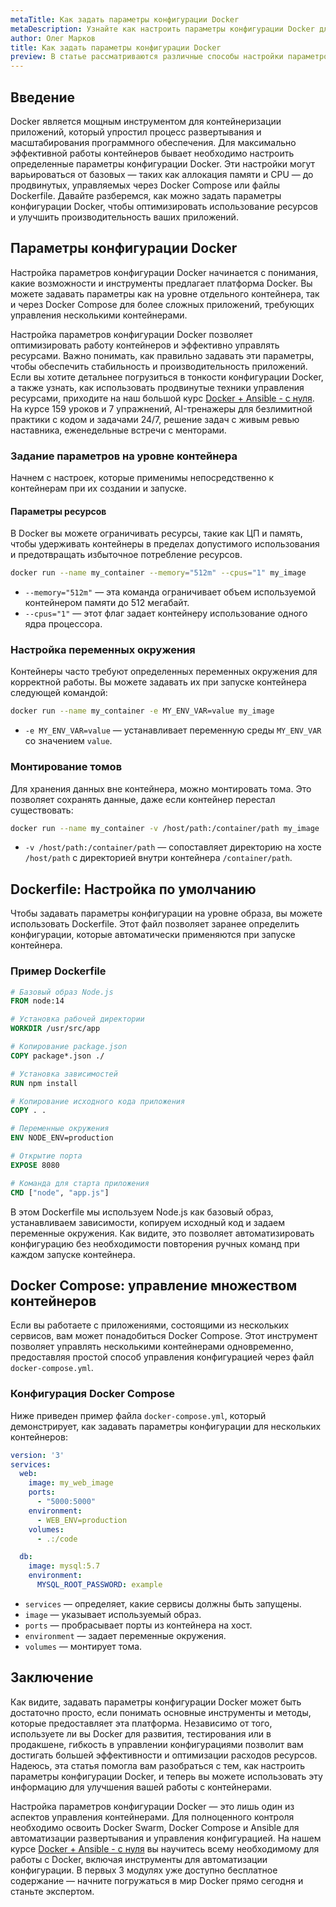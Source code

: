 ```yaml
---
metaTitle: Как задать параметры конфигурации Docker
metaDescription: Узнайте как настроить параметры конфигурации Docker для оптимизации работы контейнеров - от базовых настроек до продвинутых техник управления ресурсами
author: Олег Марков
title: Как задать параметры конфигурации Docker
preview: В статье рассматриваются различные способы настройки параметров конфигурации Docker позволяющие оптимизировать и управлять контейнерами эффективно
---
```


## Введение

Docker является мощным инструментом для контейнеризации приложений, который упростил процесс развертывания и масштабирования программного обеспечения. Для максимально эффективной работы контейнеров бывает необходимо настроить определенные параметры конфигурации Docker. Эти настройки могут варьироваться от базовых — таких как аллокация памяти и CPU — до продвинутых, управляемых через Docker Compose или файлы Dockerfile. Давайте разберемся, как можно задать параметры конфигурации Docker, чтобы оптимизировать использование ресурсов и улучшить производительность ваших приложений.

## Параметры конфигурации Docker

Настройка параметров конфигурации Docker начинается с понимания, какие возможности и инструменты предлагает платформа Docker. Вы можете задавать параметры как на уровне отдельного контейнера, так и через Docker Compose для более сложных приложений, требующих управления несколькими контейнерами.

Настройка параметров конфигурации Docker позволяет оптимизировать работу контейнеров и эффективно управлять ресурсами. Важно понимать, как правильно задавать эти параметры, чтобы обеспечить стабильность и производительность приложений. Если вы хотите детальнее погрузиться в тонкости конфигурации Docker, а также узнать, как использовать продвинутые техники управления ресурсами, приходите на наш большой курс [Docker + Ansible - с нуля](https://purpleschool.ru/course/docker?utm_source=knowledgebase&utm_medium=text&utm_campaign=Kak_zadat_parametry_konfiguracii_Docker). На курсе 159 уроков и 7 упражнений, AI-тренажеры для безлимитной практики с кодом и задачами 24/7, решение задач с живым ревью наставника, еженедельные встречи с менторами.

### Задание параметров на уровне контейнера

Начнем с настроек, которые применимы непосредственно к контейнерам при их создании и запуске.

#### Параметры ресурсов

В Docker вы можете ограничивать ресурсы, такие как ЦП и память, чтобы удерживать контейнеры в пределах допустимого использования и предотвращать избыточное потребление ресурсов.

```bash
docker run --name my_container --memory="512m" --cpus="1" my_image
```

- `--memory="512m"` — эта команда ограничивает объем используемой контейнером памяти до 512 мегабайт.
- `--cpus="1"` — этот флаг задает контейнеру использование одного ядра процессора.

### Настройка переменных окружения

Контейнеры часто требуют определенных переменных окружения для корректной работы. Вы можете задавать их при запуске контейнера следующей командой:

```bash
docker run --name my_container -e MY_ENV_VAR=value my_image
```

- `-e MY_ENV_VAR=value` — устанавливает переменную среды `MY_ENV_VAR` со значением `value`.

### Монтирование томов

Для хранения данных вне контейнера, можно монтировать тома. Это позволяет сохранять данные, даже если контейнер перестал существовать:

```bash
docker run --name my_container -v /host/path:/container/path my_image
```

- `-v /host/path:/container/path` — сопоставляет директорию на хосте `/host/path` с директорией внутри контейнера `/container/path`.

## Dockerfile: Настройка по умолчанию

Чтобы задавать параметры конфигурации на уровне образа, вы можете использовать Dockerfile. Этот файл позволяет заранее определить конфигурации, которые автоматически применяются при запуске контейнера.

### Пример Dockerfile

```Dockerfile
# Базовый образ Node.js
FROM node:14

# Установка рабочей директории
WORKDIR /usr/src/app

# Копирование package.json
COPY package*.json ./

# Установка зависимостей
RUN npm install

# Копирование исходного кода приложения
COPY . .

# Переменные окружения
ENV NODE_ENV=production

# Открытие порта
EXPOSE 8080

# Команда для старта приложения
CMD ["node", "app.js"]
```

В этом Dockerfile мы используем Node.js как базовый образ, устанавливаем зависимости, копируем исходный код и задаем переменные окружения. Как видите, это позволяет автоматизировать конфигурацию без необходимости повторения ручных команд при каждом запуске контейнера.

## Docker Compose: управление множеством контейнеров

Если вы работаете с приложениями, состоящими из нескольких сервисов, вам может понадобиться Docker Compose. Этот инструмент позволяет управлять несколькими контейнерами одновременно, предоставляя простой способ управления конфигурацией через файл `docker-compose.yml`.

### Конфигурация Docker Compose

Ниже приведен пример файла `docker-compose.yml`, который демонстрирует, как задавать параметры конфигурации для нескольких контейнеров:

```yaml
version: '3'
services:
  web:
    image: my_web_image
    ports:
      - "5000:5000"
    environment:
      - WEB_ENV=production
    volumes:
      - .:/code

  db:
    image: mysql:5.7
    environment:
      MYSQL_ROOT_PASSWORD: example
```

- `services` — определяет, какие сервисы должны быть запущены.
- `image` — указывает используемый образ.
- `ports` — пробрасывает порты из контейнера на хост.
- `environment` — задает переменные окружения.
- `volumes` — монтирует тома.

## Заключение

Как видите, задавать параметры конфигурации Docker может быть достаточно просто, если понимать основные инструменты и методы, которые предоставляет эта платформа. Независимо от того, используете ли вы Docker для развития, тестирования или в продакшене, гибкость в управлении конфигурациями позволит вам достигать большей эффективности и оптимизации расходов ресурсов. Надеюсь, эта статья помогла вам разобраться с тем, как настроить параметры конфигурации Docker, и теперь вы можете использовать эту информацию для улучшения вашей работы с контейнерами.

Настройка параметров конфигурации Docker — это лишь один из аспектов управления контейнерами. Для полноценного контроля необходимо освоить Docker Swarm, Docker Compose и Ansible для автоматизации развертывания и управления конфигурацией. На нашем курсе [Docker + Ansible - с нуля](https://purpleschool.ru/course/docker?utm_source=knowledgebase&utm_medium=text&utm_campaign=Kak_zadat_parametry_konfiguracii_Docker) вы научитесь всему необходимому для работы с Docker, включая инструменты для автоматизации конфигурации. В первых 3 модулях уже доступно бесплатное содержание — начните погружаться в мир Docker прямо сегодня и станьте экспертом.
